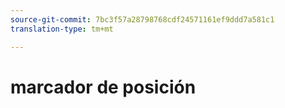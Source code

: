 ```yaml
---
source-git-commit: 7bc3f57a28798768cdf24571161ef9ddd7a581c1
translation-type: tm+mt

---
```

# marcador de posición
